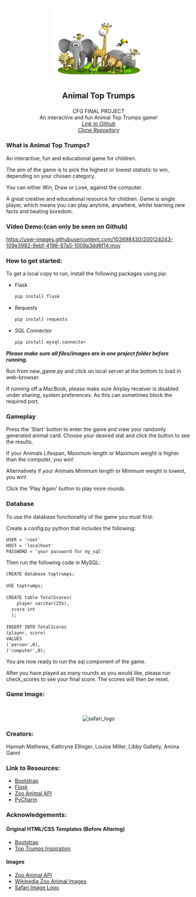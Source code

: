 <br />
<p align="center">
    <img src="static/safari.png" alt="safari_logo" width="250" height="200"></p>

## <p align="center"><strong>Animal Top Trumps</strong>
<p align="center">
    CFG FINAL PROJECT<br>
An interactive and fun Animal Top Trumps game!<br>
<a href="https://github.com/hanmat44/CFGFinalProject"><i>Link to Github</i></a>
<a href="https://github.com/hanmat44/CFGFinalProject.git"><i><br>Clone Repository</i></a>
    </p>

### What is Animal Top Trumps?

An interactive, fun and educational game for children.

The aim of the game is to pick the highest or lowest statistic to win, depending on your chosen category.

You can either Win, Draw or Lose, against the computer.

A great creative and educational resource for children. Game is single player, which means you can play anytime, anywhere, whilst learning new facts and beating boredom.

### Video Demo:(can only be seen on Github)

https://user-images.githubusercontent.com/102698430/200124243-109e3982-9ebf-4198-87a5-1009a3dd6f14.mov

### How to get started:

To get a local copy to run, install the following packages using pip:

- Flask
  ```sh
  pip install flask
  
- Requests
  ```sh
  pip install requests
  
- SQL Connector
  ```sh
  pip install mysql.connector

***Please make sure all files/images are in one project folder before running.***

Run from new_game.py and click on local server at the bottom to load in web-browser.

If running off a MacBook, please make sure Airplay receiver is disabled under sharing, system preferences.
As this can sometimes block the required port. 

### Gameplay

Press the 'Start' button to enter the game and view your randomly generated animal card.
Choose your desired stat and click the button to see the results.

If your Animals Lifespan, Maximum length or Maximum weight is higher than the computer, you win!

Alternatively if your Animals Minimum length or Minimum weight is lowest, you win!

Click the 'Play Again' button to play more rounds.

### Database 

To use the database functionality of the game you must first:

Create a config.py python that includes the following:<br>

    
    USER = 'root'
    HOST = 'localhost'
    PASSWORD = 'your password for my_sql'

Then run the following code in MySQL:<br>

    CREATE database toptrumps; 

    USE toptrumps;

    CREATE table TotalScores(
        player varchar(255),
      score int
      );

    INSERT INTO TotalScores
    (player, score)
    VALUES
    ('person',0),
    ('computer',0);

You are now ready to run the sql component of the game.

After you have played as many rounds as you would like, please run check_scores to see your final score. The scores will then be reset.

### Game Image:

<br>
<p align="center">
    <img src="static/example.png" alt="safari_logo" width="400" height="250">
  </p>

### Creators:

Hannah Mathews, Kathryne Ellinger, Louise Miller, Libby Galletly, Amina Ganni

### Link to Resources:

- [Bootstrap](https://getbootstrap.com)
- [Flask](https://flask.palletsprojects.com)
- [Zoo Animal API](https://zoo-animal-api.herokuapp.com)
- [PyCharm](https://www.jetbrains.com/pycharm/)

### Acknowledgements:

#### Original HTML/CSS Templates (Before Altering)
- [Bootstrap](https://getbootstrap.com)
- [Top Trumps Inspiration](https://github.com/catprior?tab=repositories)

#### Images
- [Zoo Animal API](https://zoo-animal-api.herokuapp.com)
- [Wikipedia Zoo Animal Images](https://www.wikipedia.com)
- [Safari Image Logo](https://ih0.redbubble.net/image.366065656.8788/flat,1000x1000,075,f.u3.jpg)




